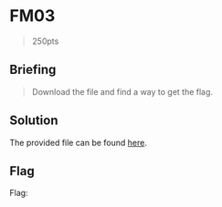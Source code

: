 # FM03
> 250pts

## Briefing
> Download the file and find a way to get the flag.

## Solution
The provided file can be found [here](fm03.zip).

## Flag
Flag: ` `
